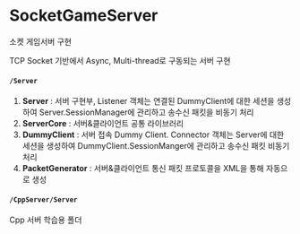 # SocketGameServer
소켓 게임서버 구현

TCP Socket 기반에서 Async, Multi-thread로 구동되는 서버 구현

#### `/Server` 
1. **Server** : 서버 구현부, Listener 객체는 연결된 DummyClient에 대한 세션을 생성하여 Server.SessionManager에 관리하고 송수신 패킷을 비동기 처리
2. **ServerCore** : 서버&클라이언트 공통 라이브러리
3. **DummyClient** : 서버 접속 Dummy Client. Connector 객체는 Server에 대한 세션을 생성하여 DummyClient.SessionManger에 관리하고 송수신 패킷 비동기 처리
4. **PacketGenerator** : 서버&클라이언트 통신 패킷 프로토콜을 XML을 통해 자동으로 생성

#### `/CppServer/Server`
Cpp 서버 학습용 폴더
